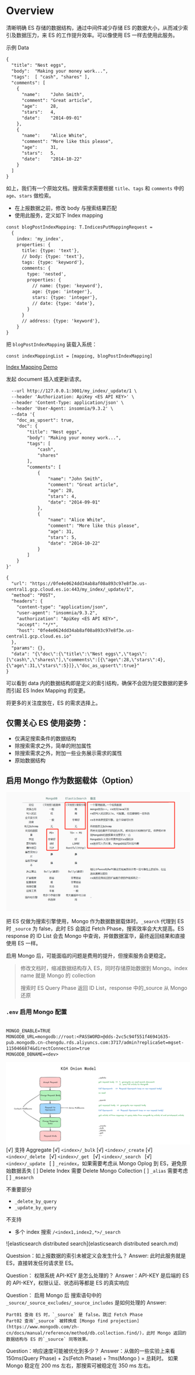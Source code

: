 # Overview

清晰明确 ES 存储的数据结构，通过中间件减少存储 ES 的数据大小，从而减少索引及数据压力，来 ES 的工作提升效率。可以像使用 ES 一样去使用此服务。

示例 Data

```
{
  "title": "Nest eggs",
  "body":  "Making your money work...",
  "tags":  [ "cash", "shares" ],
  "comments": [
    {
      "name":    "John Smith",
      "comment": "Great article",
      "age":     28,
      "stars":   4,
      "date":    "2014-09-01"
    },
    {
      "name":    "Alice White",
      "comment": "More like this please",
      "age":     31,
      "stars":   5,
      "date":    "2014-10-22"
    }
  ]
}
```

如上，我们有一个原始文档。搜索需求需要根据 `title`、`tags` 和 `comments` 中的 `age`、`stars` 做检索。

- 在上报数据之前，修改 body 与搜索结果匹配
- 使用此服务，定义如下 Index mapping

```
const blogPostIndexMapping: T.IndicesPutMappingRequest =
  {
    index: 'my_index',
    properties: {
      title: {type: 'text'},
      // body: {type: 'text'},
      tags: {type: 'keyword'},
      comments: {
        type: 'nested',
        properties: {
          // name: {type: 'keyword'},
          age: {type: 'integer'},
          stars: {type: 'integer'},
          // date: {type: 'date'},
        }
      }
      // address: {type: 'keyword'},
    }
}

```

把 `blogPostIndexMapping` 装载入系统：

```
const indexMappingList = [mapping, blogPostIndexMapping]
```

[Index Mapping Demo](index-mappings/blog-post.ts)

发起 document 插入或更新请求。

```curl --request POST \
  --url http://127.0.0.1:3001/my_index/_update/1 \
  --header 'Authorization: ApiKey <ES API KEY>' \
  --header 'Content-Type: application/json' \
  --header 'User-Agent: insomnia/9.3.2' \
  --data '{
	"doc_as_upsert": true,
	"doc": {
		"title": "Nest eggs",
		"body": "Making your money work...",
		"tags": [
			"cash",
			"shares"
		],
		"comments": [
			{
				"name": "John Smith",
				"comment": "Great article",
				"age": 28,
				"stars": 4,
				"date": "2014-09-01"
			},
			{
				"name": "Alice White",
				"comment": "More like this please",
				"age": 31,
				"stars": 5,
				"date": "2014-10-22"
			}
		]
	}
}'
```

```
{
  "url": "https://0fe4e0624dd34ab8af08a893c97e8f3e.us-central1.gcp.cloud.es.io:443/my_index/_update/1",
  "method": "POST",
  "headers": {
    "content-type": "application/json",
    "user-agent": "insomnia/9.3.2",
    "authorization": "ApiKey <ES API KEY>",
    "accept": "*/*",
    "host": "0fe4e0624dd34ab8af08a893c97e8f3e.us-central1.gcp.cloud.es.io"
  },
  "params": {},
  "data": "{\"doc\":{\"title\":\"Nest eggs\",\"tags\":[\"cash\",\"shares\"],\"comments\":[{\"age\":28,\"stars\":4},{\"age\":31,\"stars\":5}]},\"doc_as_upsert\":true}"
}
```

可以看到 data 内的数据结构即是定义的索引结构，确保不会因为提交数据的更多而引起 ES Index Mapping 的变更。

将更多的关注度放在，ES 的需求选择上。

## 仅需关心 ES 使用姿势：

- 仅满足搜索条件的数据结构
- 除搜索需求之外，简单的附加属性
- 除搜索需求之外，附加一些业务展示需求的属性
- 原始数据结构

## 启用 Mongo 作为数据载体（Option）

![MongoDB VS Elasticsearch](image/mongo-vs-elasticsearch.png)

把 ES 仅做为搜索引擎使用，Mongo 作为数据数据载体时。`_search` 代理到 ES 时 `_source` 为 false，此时 ES 会跳过 Fetch Phase，搜索效率会大大提高。ES response 的 ID List 会去 Mongo 中查询，并做数据富华，最终返回结果和直接使用 ES 一样。

启用 Mongo 后，可能面临的问题是费用的提升，但搜索服务会更稳定。

> 修改文档时，缩减数据结构存入 ES，同时存储原始数据到 Mongo。index name 就是 Mongo 的 collection
>
> 搜索时 ES Query Phase 返回 ID List，response 中的\_source 从 Mongo 还原

### `.env` 启用 Mongo 配置

```

MONGO_ENABLE=TRUE
MONGODB_URL=mongodb://root:<PASSWORD>@dds-2vc5c94f551f46941635-pub.mongodb.cn-chengdu.rds.aliyuncs.com:3717/admin?replicaSet=mgset-1150466874&directConnection=true
MONGODB_DBNAME=<dev>

```

![KOA Onion Model](image/image-20241112-080341.png)
[√] 支持 Aggregate
[√] `<index>/_bulk`
[√] `<index>/_create`
[√] `<index>/_delete `
[√] `<index>/_get `
[√] `<index>/_search `
[√] `<index>/_update `
[ ] `_reindex`，如果需要考虑从 Mongo Oplog 到 ES，避免原始数据丢失
[ ] Delete Index 需要 Delete Mongo Collection
[ ] `_alias` 需要考虑
[ ] `_msearch`

不重要部分

- `_delete_by_query`
- `_update_by_query`

不支持

- 多个 index 搜索 `/<index1,index2,*>/_search`

![elasticsearch distributed search](elasticsearch distributed search.md)

Questsion：如上报数据的索引未被定义会发生什么？
Answer: 此时此服务就是 ES，直接转发任何请求至 ES。

Question： 权限系统 API-KEY 是怎么处理的？
Answer：API-KEY 是后端的 ES 的 API-KEY，权限认证、状态码等都是 ES 的真实响应

Question： 启用 Mongo 后 搜索语句中的 `_source/_source_excludes/_source_includes` 是如何处理的
Answer:

```
Part01 查询 ES 时，`_source` 是 false。跳过 Fetch Phase
Part02 查询`_source` 被转换成 [Mongo find projection](https://www.mongodb.com/zh-cn/docs/manual/reference/method/db.collection.find/)，此时 Mongo 返回的数据结构与 ES 的`_source` 同等效果。

```

Question：响应速度可能被优化到多少？
Answer：从做的一些实验上来看 150ms(Query Phase) + 2s(Fetch Phase) + ?ms(Mongo ) = 总耗时。
如果 Mongo 稳定在 200 ms 左右，那搜索可被稳定在 350 ms 左右。
